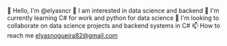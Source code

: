 👋 Hello, I'm @elyasncr
👀 I am interested in data science and backend
🌱 I'm currently learning C# for work and python for data science
💞️ I'm looking to collaborate on data science projects and backend systems in C#
📫 How to reach me elyasnogueira82@gmail.com

<!---
elyasncr/elyasncr is a ✨ special ✨ repository because its `README.md` (this file) appears on your GitHub profile.
You can click the Preview link to take a look at your changes.
--->
